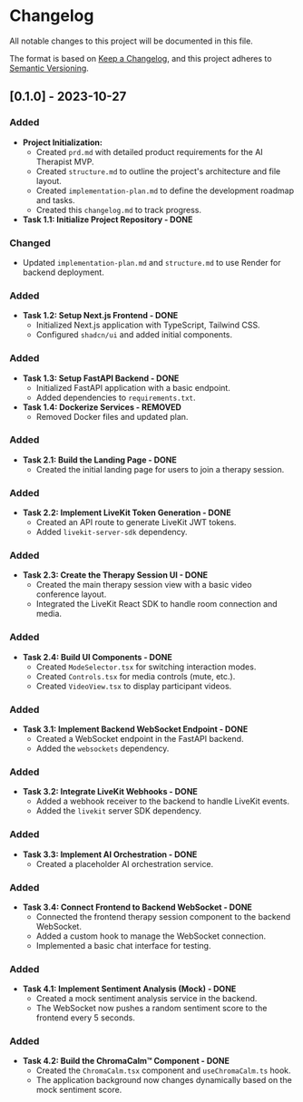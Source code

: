 # Changelog

All notable changes to this project will be documented in this file.

The format is based on [Keep a Changelog](https://keepachangelog.com/en/1.0.0/),
and this project adheres to [Semantic Versioning](https://semver.org/spec/v2.0.0.html).

## [0.1.0] - 2023-10-27

### Added

- **Project Initialization:**
  - Created `prd.md` with detailed product requirements for the AI Therapist MVP.
  - Created `structure.md` to outline the project's architecture and file layout.
  - Created `implementation-plan.md` to define the development roadmap and tasks.
  - Created this `changelog.md` to track progress.
- **Task 1.1: Initialize Project Repository - DONE**

### Changed

- Updated `implementation-plan.md` and `structure.md` to use Render for backend deployment.

### Added

- **Task 1.2: Setup Next.js Frontend - DONE**
  - Initialized Next.js application with TypeScript, Tailwind CSS.
  - Configured `shadcn/ui` and added initial components.

### Added

- **Task 1.3: Setup FastAPI Backend - DONE**
  - Initialized FastAPI application with a basic endpoint.
  - Added dependencies to `requirements.txt`.
- **Task 1.4: Dockerize Services - REMOVED**
  - Removed Docker files and updated plan.

### Added

- **Task 2.1: Build the Landing Page - DONE**
  - Created the initial landing page for users to join a therapy session.

### Added

- **Task 2.2: Implement LiveKit Token Generation - DONE**
  - Created an API route to generate LiveKit JWT tokens.
  - Added `livekit-server-sdk` dependency.

### Added

- **Task 2.3: Create the Therapy Session UI - DONE**
  - Created the main therapy session view with a basic video conference layout.
  - Integrated the LiveKit React SDK to handle room connection and media.

### Added

- **Task 2.4: Build UI Components - DONE**
  - Created `ModeSelector.tsx` for switching interaction modes.
  - Created `Controls.tsx` for media controls (mute, etc.).
  - Created `VideoView.tsx` to display participant videos.

### Added

- **Task 3.1: Implement Backend WebSocket Endpoint - DONE**
  - Created a WebSocket endpoint in the FastAPI backend.
  - Added the `websockets` dependency.

### Added

- **Task 3.2: Integrate LiveKit Webhooks - DONE**
  - Added a webhook receiver to the backend to handle LiveKit events.
  - Added the `livekit` server SDK dependency.

### Added

- **Task 3.3: Implement AI Orchestration - DONE**
  - Created a placeholder AI orchestration service.

### Added

- **Task 3.4: Connect Frontend to Backend WebSocket - DONE**
  - Connected the frontend therapy session component to the backend WebSocket.
  - Added a custom hook to manage the WebSocket connection.
  - Implemented a basic chat interface for testing.

### Added

- **Task 4.1: Implement Sentiment Analysis (Mock) - DONE**
  - Created a mock sentiment analysis service in the backend.
  - The WebSocket now pushes a random sentiment score to the frontend every 5 seconds.

### Added

- **Task 4.2: Build the ChromaCalm™ Component - DONE**
  - Created the `ChromaCalm.tsx` component and `useChromaCalm.ts` hook.
  - The application background now changes dynamically based on the mock sentiment score.
